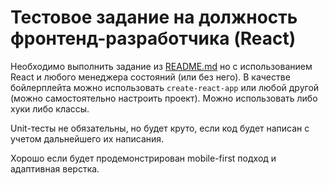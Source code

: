 Тестовое задание на должность фронтенд-разработчика (React)
===========================================================

Необходимо выполнить задание из [README.md](README.md) но с использованием React и любого
менеджера состояний (или без него). В качестве бойлерплейта можно использовать `create-react-app` или любой другой
(можно самостоятельно настроить проект). Можно использовать либо хуки либо классы.

Unit-тесты не обязательны, но будет круто, если код будет написан с учетом дальнейшего их написания.

Хорошо если будет продемонстрирован mobile-first подход и адаптивная верстка.
